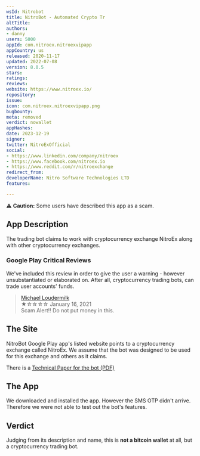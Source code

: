 ```yaml
---
wsId: Nitrobot
title: NitroBot - Automated Crypto Tr
altTitle: 
authors:
- danny
users: 5000
appId: com.nitroex.nitroexvipapp
appCountry: us
released: 2020-11-17
updated: 2022-07-08
version: 8.0.5
stars: 
ratings: 
reviews: 
website: https://www.nitroex.io/
repository: 
issue: 
icon: com.nitroex.nitroexvipapp.png
bugbounty: 
meta: removed
verdict: nowallet
appHashes: 
date: 2023-12-19
signer: 
twitter: NitroExOfficial
social:
- https://www.linkedin.com/company/nitroex
- https://www.facebook.com/nitroex.io
- https://www.reddit.com/r/nitroexchange
redirect_from: 
developerName: Nitro Software Technologies LTD
features: 

---
```


⚠️ **Caution:** Some users have described this app as a scam.

## App Description

The trading bot claims to work with cryptocurrency exchange NitroEx along with other cryptocurrency exchanges.

### Google Play Critical Reviews

We've included this review in order to give the user a warning - however unsubstantiated or elaborated on. After all, cryptocurrency trading bots, can trade user accounts' funds. 

> [Michael Loudermilk](https://play.google.com/store/apps/details?id=com.nitroex.nitroexvipapp&reviewId=gp%3AAOqpTOGheMqtuKNE9gXJd0ctgfMYN7yL3scCkFTF1pfnB3Jks_XI5otqfyQ0T7ego27LIJB2LJmENkNMmclL7M8)<br>
  ★☆☆☆☆ January 16, 2021<br>
       Scam Alert!! Do not put money in this.

## The Site

NitroBot Google Play app's listed website points to a cryptocurrency exchange called NitroEx. We assume that the bot was designed to be used for this exchange and others as it claims.

There is a [Technical Paper for the bot (PDF)](https://www.nitroex.io/assets/img/nitrobot_tech_paper.pdf) 
       
## The App

We downloaded and installed the app. However the SMS OTP didn't arrive. Therefore we were not able to test out the bot's features.

## Verdict

Judging from its description and name, this is **not a bitcoin wallet** at all, but a cryptocurrency trading bot.

